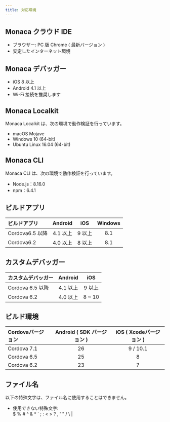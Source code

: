 ```yaml
---
title: 対応環境
---
```


## Monaca クラウド IDE

- ブラウザー: PC 版 Chrome ( 最新バージョン )
- 安定したインターネット環境

## Monaca デバッガー

- iOS 8 以上
- Android 4.1 以上
- Wi-Fi 接続を推奨します

## Monaca Localkit

Monaca Localkit は、次の環境で動作検証を行っています。

- macOS Mojave
- Windows 10 (64-bit)
- Ubuntu Linux 16.04 (64-bit)

## Monaca CLI

Monaca CLI は、次の環境で動作検証を行っています。

- Node.js：8.16.0
- npm：6.4.1

## ビルドアプリ

| ビルドアプリ | Android | iOS | Windows |
|:------------|:-------:|:--:|:------:|
| Cordova6.5 以降 | 4.1 以上 | 9 以上 | 8.1 |
| Cordova6.2 | 4.0 以上 | 8 以上 | 8.1 |

## カスタムデバッガー	

| カスタムデバッガー| Android      | iOS          |
|:-----------|:------------:|:------------:|
| Cordova 6.5 以降 | 4.1 以上 | 9 以上 |
| Cordova 6.2 | 4.0 以上 | 8 ~ 10       |

## ビルド環境

| Cordovaバージョン | Android  ( SDK バージョン )| iOS ( Xcodeバージョン )|
|:------------|:-------------------:|:--------------------:|
| Cordova 7.1 | 26 | 9 / 10.1 |
| Cordova 6.5 | 25 | 8 |
| Cordova 6.2 | 23 | 7 |

## ファイル名

以下の特殊文字は、ファイル名に使用することはできません。

- 使用できない特殊文字: <br />
  $ % # ^ & * ` ; : < > ? , ' "  / \ |
